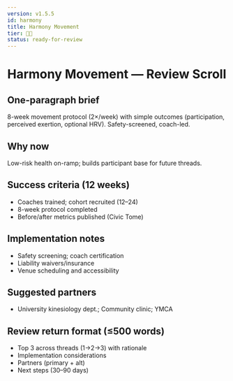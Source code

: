```yaml
---
version: v1.5.5
id: harmony
title: Harmony Movement
tier: 🧭✨
status: ready-for-review
---
```


# Harmony Movement — Review Scroll

## One-paragraph brief
8-week movement protocol (2×/week) with simple outcomes (participation, perceived exertion, optional HRV). Safety-screened, coach-led.

## Why now
Low-risk health on-ramp; builds participant base for future threads.

## Success criteria (12 weeks)
- Coaches trained; cohort recruited (12–24)
- 8-week protocol completed
- Before/after metrics published (Civic Tome)

## Implementation notes
- Safety screening; coach certification
- Liability waivers/insurance
- Venue scheduling and accessibility

## Suggested partners
- University kinesiology dept.; Community clinic; YMCA

## Review return format (≤500 words)
- Top 3 across threads (1→2→3) with rationale
- Implementation considerations
- Partners (primary + alt)
- Next steps (30–90 days)
